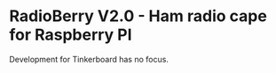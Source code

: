 RadioBerry V2.0 - Ham radio cape for Raspberry PI
=================================================

Development for Tinkerboard has no focus.

